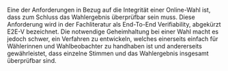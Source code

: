 Eine der Anforderungen in Bezug auf die Integrität einer Online-Wahl ist, dass zum Schluss das Wahlergebnis überprüfbar sein muss. Diese Anforderung wird in der Fachliteratur als End-To-End Verifiability, abgekürzt E2E-V bezeichnet. Die notwendige Geheimhaltung bei einer Wahl macht es jedoch schwer, ein Verfahren zu entwickeln, welches einerseits einfach für Wählerinnen und Wahlbeobachter zu handhaben ist und andererseits gewährleistet, dass einzelne Stimmen und das Wahlergebnis insgesamt überprüfbar sind. 
